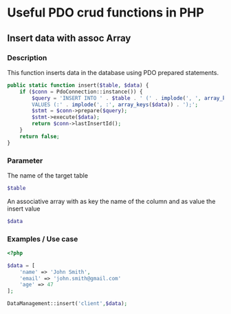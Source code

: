 # Useful PDO crud functions in PHP

## Insert data with assoc Array
### Description
This function inserts data in the database using PDO prepared statements.

```php
public static function insert($table, $data) {
    if ($conn = PdoConnection::instance()) {
        $query = 'INSERT INTO ' . $table . ' (' . implode(', ', array_keys($data)) . ') 
        VALUES (:' . implode(', :', array_keys($data)) . ');';
        $stmt = $conn->prepare($query);
        $stmt->execute($data);
        return $conn->lastInsertId();
    }
    return false;
}
```
### Parameter
The name of the target table
```php
$table
```
An associative array with as key the name of the column and as value the insert value
```php
$data
```

### Examples / Use case

```php
<?php 

$data = [  
    'name' => 'John Smith',
    'email' => 'john.smith@gmail.com'
    'age' => 47
];

DataManagement::insert('client',$data);
```
